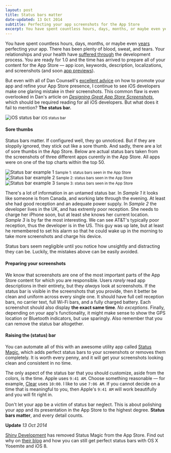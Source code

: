 ```yaml
---
layout: post
title: Status bars matter
date-updated: 13 Oct 2014
subtitle: Perfecting your app screenshots for the App Store
excerpt: You have spent countless hours, days, months, or maybe even years perfecting your app. There has been plenty of blood, sweat, and tears. Your relationships and your health have suffered through the development process. You are ready for 1.0 and the time has arrived to prepare all of your content
---
```


You have spent countless hours, days, months, or maybe even [years](http://www.polygon.com/2014/2/6/5386200/why-it-took-a-year-to-make-and-then-break-down-an-amazing-puzzle-game) perfecting your app. There has been plenty of blood, sweat, and tears. Your relationships and your health have [suffered through](http://blog.jaredsinclair.com/post/93118460565/a-candid-look-at-unreads-first-year) the development process. You are ready for 1.0 and the time has arrived to prepare all of your content for the App Store &mdash; app icon, keywords, description, localizations, and screenshots (and soon [app previews](https://developer.apple.com/support/appstore/app-previews/)).

But even with all of Dan Counsell's [excellent advice](http://dancounsell.com/articles) on how to promote your app and refine your App Store presence, I continue to see iOS developers make one glaring mistake in their screenshots. This common flaw is even overlooked in Dan's article on [*Designing Great App Store Screenshots*](http://dancounsell.com/articles/designing-great-app-store-screenshots), which should be required reading for all iOS developers. But what does it fail to mention? **The status bar.**

<img class="img-thumbnail img-responsive center" src="{{ site.url }}/img/statusbar.jpg" title="iOS status bar" alt="iOS status bar"/>
<small class="text-muted center">iOS status bar</small>

#### Sore thumbs

Status bars matter. If configured well, they go unnoticed. But if they are sloppily ignored, they stick out like a sore thumb. And sadly, there are a lot of sore thumbs in the App Store. Below are actual status bars taken from the screenshots of three different apps curently in the App Store. All apps were on one of the top charts within the top 50.

<img class="img-thumbnail img-responsive center" src="{{ site.url }}/img/statusbar-bad1.jpg" title="Status bar example 1" alt="Status bar example 1"/>
<small class="text-muted center">Sample 1: status bars seen in the App Store</small>

<img class="img-thumbnail img-responsive center" src="{{ site.url }}/img/statusbar-bad2.jpg" title="Status bar example 2" alt="Status bar example 2"/>
<small class="text-muted center">Sample 2: status bars seen in the App Store</small>

<img class="img-thumbnail img-responsive center" src="{{ site.url }}/img/statusbar-bad3.jpg" title="Status bar example 3" alt="Status bar example 3"/>
<small class="text-muted center">Sample 3: status bars seen in the App Store</small>

There's a lot of information in an untamed status bar. In *Sample 1* it looks like someone is from Canada, and working late through the evening. At least she had good reception and an adequate power supply. In *Sample 2* the developer lives in the UK, and has extremly poor reception. She needs to charge her iPhone soon, but at least she knows her current location. *Sample 3* is by far the most interesting. We can see AT&amp;T's typically poor reception, thus the developer is in the US. This guy was up late, but at least he remembered to set his alarm so that he could wake up in the morning to take more screenshots and charge his device.

Status bars seem negligible until you notice how unsightly and distracting they can be. Luckily, the mistakes above can be easily avoided. 

#### Preparing your screenshots

We know that screenshots are one of the most important parts of the App Store content for which you are responsible. Users *rarely* read app descriptions in their entirety, but they *always* look at screenshots. If the status bar is visible in the screenshots that you provide, then it better be clean and uniform across every single one. It should have full cell reception bars, no carrier text, full Wi-Fi bars, and a fully charged battery. Each screenshot should also display **the exact same time**. *No exceptions*. Finally, depending on your app's functionality, it might make sense to show the GPS location or Bluetooth indicators, but use sparingly. Also remember that you can remove the status bar altogether.

#### Raising the (status) bar

You can automate all of this with an awesome utility app called [Status Magic](http://shinydevelopment.com/status-magic/), which adds perfect status bars to your screenshots or removes them completely. It is worth every penny, and it will get your screenshots looking clean and consistent in no time. 

The only aspect of the status bar that you should customize, aside from the colors, is the time. Apple uses `9:41 AM`. Choose something reasonable &mdash; for example, [Clear](https://itunes.apple.com/us/app/clear-tasks-to-do-list/id493136154) uses `10:00`. I like to use `7:06 AM`. If you cannot decide on a time that is meaningful to you, then Apple's `9:41 AM` will work beautifully and you will fit right in. 

Don't let your app be a victim of status bar neglect. 
This is about polishing your app and its presentation in the App Store to the highest degree. **Status bars matter**, and every detail counts.

<div class="alert alert-danger" role="alert">
	<strong>Update</strong> <span class="pull-right"><em>13 Oct 2014</em></span>
	<p>
		<a href="http://shinydevelopment.com" class="alert-link">Shiny Development</a> has removed Status Magic from the App Store. Find out why on <a href="http://shinydevelopment.com/blog/status-magic-and-iphone6-screen-sizes/" class="alert-link">their blog</a> and how you can still get perfect status bars with OS X Yosemite and iOS 8.
	</p>
</div>

